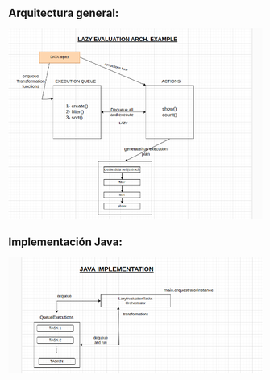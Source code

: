 ## Arquitectura general:
<img src="media/lazy_ev_arch_example.png" >

## Implementación Java:
<img src="media/arch_implementation.png" >